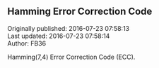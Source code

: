 ## Hamming Error Correction Code  
Originally published: 2016-07-23 07:58:13  
Last updated: 2016-07-23 07:58:14  
Author: FB36   
  
Hamming(7,4) Error Correction Code (ECC).